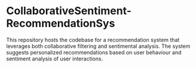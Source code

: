 # CollaborativeSentiment-RecommendationSys
  This repository hosts the codebase for a recommendation system that leverages both collaborative filtering and sentimental analysis. The system suggests personalized recommendations based on user behaviour and sentiment analysis of user interactions.
